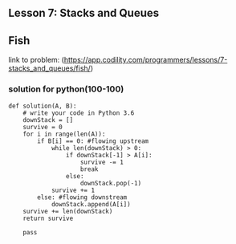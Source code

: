 ## Lesson 7: Stacks and Queues
## Fish

link to problem: (https://app.codility.com/programmers/lessons/7-stacks_and_queues/fish/)

### solution for python(100-100)
```
def solution(A, B):
    # write your code in Python 3.6
    downStack = []
    survive = 0
    for i in range(len(A)):
        if B[i] == 0: #flowing upstream
            while len(downStack) > 0:
                if downStack[-1] > A[i]:
                    survive -= 1
                    break
                else:
                    downStack.pop(-1)
            survive += 1
        else: #flowing downstream
            downStack.append(A[i])
    survive += len(downStack)
    return survive
        
    pass
    
```
